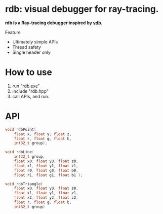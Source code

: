 ﻿# rdb: visual debugger for ray-tracing.

__rdb is a Ray-tracing debugger inspired by [vdb](https://github.com/zdevito/vdb).__

Feature
- Ultimately simple APIs
- Thread safety
- Single header only

# How to use

1. run "rdb.exe"
2. include "rdb.hpp" 
3. call APIs, and run.

# API

```c
void rdbPoint(
    float x, float y, float z,
    float r, float g, float b,
    int32_t group);
```

```c
void rdbLine(
    int32_t group,
    float x0, float y0, float z0, 
    float x1, float y1, float z1,
    float r0, float g0, float b0,
    float r1, float g1, float b1 );
```

```c
void rdbTriangle(
    float x0, float y0, float z0,
    float x1, float y1, float z1,
    float x2, float y2, float z2,
    float r, float g, float b,
    int32_t group)
```